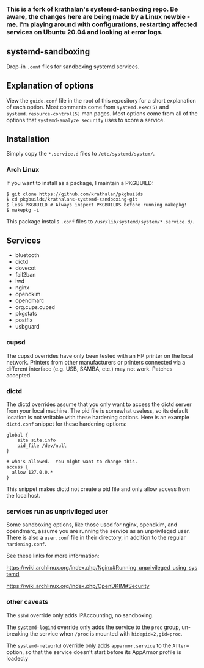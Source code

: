 ### This is a fork of krathalan's systemd-sanboxing repo. Be aware, the changes here are being made by a Linux newbie - me. I'm playing around with configurations, restarting affected services on Ubuntu 20.04 and looking at error logs.

## systemd-sandboxing
Drop-in `.conf` files for sandboxing systemd services.

## Explanation of options
View the `guide.conf` file in the root of this repository for a short explanation of each option. Most comments come from `systemd.exec(5)` and `systemd.resource-control(5)` man pages. Most options come from all of the options that `systemd-analyze security` uses to score a service.

## Installation
Simply copy the `*.service.d` files to `/etc/systemd/system/`.

### Arch Linux
If you want to install as a package, I maintain a PKGBUILD:

```
$ git clone https://github.com/krathalan/pkgbuilds
$ cd pkgbuilds/krathalans-systemd-sandboxing-git
$ less PKGBUILD # Always inspect PKGBUILDS before running makepkg!
$ makepkg -i
```

This package installs `.conf` files to `/usr/lib/systemd/system/*.service.d/`.

## Services

- bluetooth
- dictd
- dovecot
- fail2ban
- iwd
- nginx
- opendkim
- opendmarc
- org.cups.cupsd
- pkgstats
- postfix
- usbguard

### cupsd
The cupsd overrides have only been tested with an HP printer on the local network. Printers from other manufacturers or printers connected via a different interface (e.g. USB, SAMBA, etc.) may not work. Patches accepted.

### dictd
The dictd overrides assume that you only want to access the dictd server from your local machine. The pid file is somewhat useless, so its default location is not writable with these hardening options. Here is an example `dictd.conf` snippet for these hardening options:

```
global {
    site site.info
    pid_file /dev/null
}

# who's allowed.  You might want to change this.
access {
  allow 127.0.0.*
}
```

This snippet makes dictd not create a pid file and only allow access from the localhost.

### services run as unprivileged user
Some sandboxing options, like those used for nginx, opendkim, and opendmarc, assume you are running the service as an unprivileged user. There is also a `user.conf` file in their directory, in addition to the regular `hardening.conf`.

See these links for more information:

https://wiki.archlinux.org/index.php/Nginx#Running_unprivileged_using_systemd

https://wiki.archlinux.org/index.php/OpenDKIM#Security

### other caveats

The `sshd` override only adds IPAccounting, no sandboxing.

The `systemd-logind` override only adds the service to the `proc` group, un-breaking the service when `/proc` is mounted with `hidepid=2,gid=proc`.

The `systemd-networkd` override only adds `apparmor.service` to the `After=` option, so that the service doesn't start before its AppArmor profile is loaded.y
